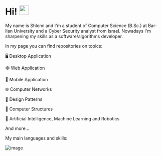 # Hi! <img src="https://raw.githubusercontent.com/MartinHeinz/MartinHeinz/master/wave.gif" width="30px">

My name is Shlomi and I'm a student of Computer Science (B.Sc.) at Bar-Ilan University and a Cyber Security analyst from Israel.
Nowadays I'm sharpening my skills as a software/algorithms developer.


In my page you can find repositories on topics:

:desktop_computer: Desktop Application

:spider_web: Web Application

:iphone: Mobile Application

:globe_with_meridians: Computer Networks

:dizzy:	Design Patterns

:minidisc: Computer Structures

:robot:	Artificial Intelligence, Machine Learning and Robotics

And more...


My main languages and skills:

![image](https://user-images.githubusercontent.com/72878018/153858097-8d96a08c-69ab-4374-a043-d9ffd7f5c75a.png)
